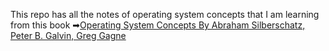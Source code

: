 This repo has all the notes of operating system concepts that I am learning from this book ➡[Operating System Concepts By Abraham Silberschatz, Peter B. Galvin, Greg Gagne](https://www.amazon.in/gp/product/B074G46V8F/ref=ppx_yo_dt_b_search_asin_title?ie=UTF8&psc=1)